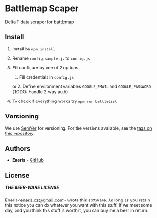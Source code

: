 # Battlemap Scaper
Delta T data scraper for battlemap

## Install
 1. Install by `npm install`
 2. Rename `config.sample.js` to `config.js`
 3. Fill configure by one of 2 options
 	1. Fill credentials in `config.js`
 	
    or
 	2. Define environment variables `GOOGLE_EMAIL` and `GOOGLE_PASSWORD` (TODO: Handle 2-way auth)
 4. To check if everything works try `npm run battleList`

## Versioning

We use [SemVer](http://semver.org/) for versioning. For the versions available, see the [tags on this repository](https://github.com/your/project/tags). 

## Authors

* **Eneris** - [GitHub](https://github.com/Eneris)

## License

##### THE BEER-WARE LICENSE
Eneris<<eneris.cz@gmail.com>> wrote this software. As long as you
retain this notice you can do whatever you want with this stuff. If we meet
some day, and you think this stuff is worth it, you can buy me a beer in return.
